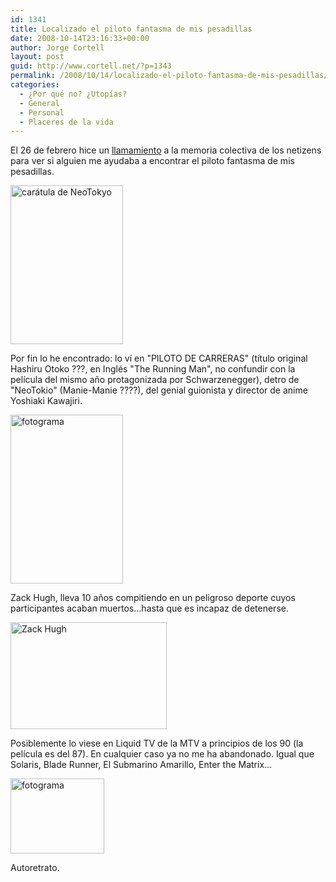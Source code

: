```yaml
---
id: 1341
title: Localizado el piloto fantasma de mis pesadillas
date: 2008-10-14T23:16:33+00:00
author: Jorge Cortell
layout: post
guid: http://www.cortell.net/?p=1343
permalink: /2008/10/14/localizado-el-piloto-fantasma-de-mis-pesadillas/
categories:
  - ¿Por qué no? ¿Utopías?
  - General
  - Personal
  - Placeres de la vida
---
```

El 26 de febrero hice un <a title="post" href="http://www.cortell.net/2008/02/26/%C2%BFalguien-ha-visto-esta-escena/" target="_blank">llamamiento</a> a la memoria colectiva de los netizens para ver si alguien me ayudaba a encontrar el piloto fantasma de mis pesadillas.

<img src="http://www.animejump.com/modules/ProdReviews/images/neotokyo.jpg" alt="carátula de NeoTokyo" width="180" height="254" />

Por fin lo he encontrado: lo ví en "PILOTO DE CARRERAS" (título original Hashiru Otoko ???, en Inglés "The Running Man", no confundir con la película del mismo año protagonizada por Schwarzenegger), detro de "NeoTokio" (Manie-Manie ????), del genial guionista y director de anime Yoshiaki Kawajiri.

<img src="http://www.animejump.com/modules/ProdReviews/images2/neotokyo1.jpg" alt="fotograma" width="180" height="270" />

Zack Hugh, lleva 10 años compitiendo en un peligroso deporte cuyos participantes acaban muertos…hasta que es incapaz de detenerse.

<img src="http://www.fpsmagazine.com/uploaded_images/running-man-face-798376.jpg" alt="Zack Hugh" width="250" height="171" />

Posiblemente lo viese en Liquid TV de la MTV a principios de los 90 (la película es del 87). En cualquier caso ya no me ha abandonado. Igual que Solaris, Blade Runner, El Submarino Amarillo, Enter the Matrix...

<img src="http://img209.imageshack.us/img209/8130/snapshot20061219211544pq9.th.jpg" alt="fotograma" width="150" height="120" />

Autoretrato.